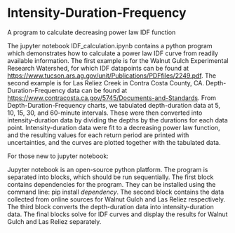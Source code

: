 # Intensity-Duration-Frequency
A program to calculate decreasing power law IDF function


The jupyter notebook IDF_calculation.ipynb contains a python program which demonstrates how to calculate a power law IDF curve from readily available information. The first example is for the Walnut Gulch Experimental Research Watershed, for which IDF datapoints can be found at https://www.tucson.ars.ag.gov/unit/Publications/PDFfiles/2249.pdf. The second example is for Las Reliez Creek in Contra Costa County, CA. Depth-Duration-Frequency data can be found at https://www.contracosta.ca.gov/5745/Documents-and-Standards. From Depth-Duration-Frequency charts, we tabulated depth-duration data at 5, 10, 15, 30, and 60-minute intervals. These were then converted into intensity-duration data by dividing the depths by the durations for each data point. Intensity-duration data were fit to a decreasing power law function, and the resulting values for each return period are printed with uncertainties, and the curves are plotted together with the tabulated data.

For those new to jupyter notebook:

Jupyter notebook is an open-source python platform. The program is separated into blocks, which should be run sequentially. The first block contains dependencies for the program. They can be installed using the command line: pip install *dependency*. The second block contains the data collected from online sources for Walnut Gulch and Las Reliez respectively. The third block converts the depth-duration data into intensity-duration data. The final blocks solve for IDF curves and display the results for Walnut Gulch and Las Reliez separately.
